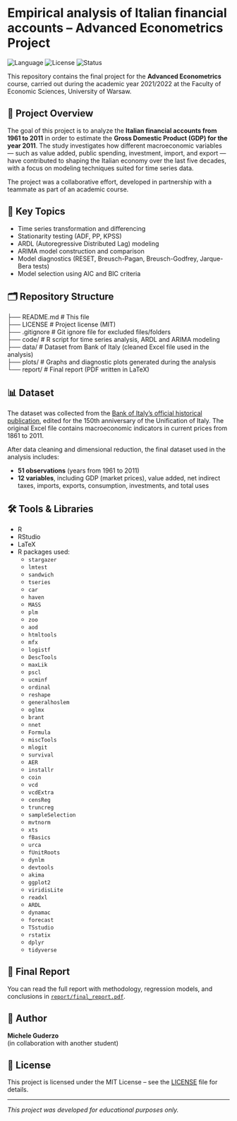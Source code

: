 # Empirical analysis of Italian financial accounts – Advanced Econometrics Project

![Language](https://img.shields.io/badge/code-R-blue?logo=r&logoColor=white)
![License](https://img.shields.io/badge/license-MIT-green?logo=open-source-initiative)
![Status](https://img.shields.io/badge/status-finished-success?style=flat&logo=github)

This repository contains the final project for the **Advanced Econometrics** course, carried out during the academic year 2021/2022 at the Faculty of Economic Sciences, University of Warsaw.

## 📌 Project Overview

The goal of this project is to analyze the **Italian financial accounts from 1961 to 2011** in order to estimate the **Gross Domestic Product (GDP) for the year 2011**. The study investigates how different macroeconomic variables — such as value added, public spending, investment, import, and export — have contributed to shaping the Italian economy over the last five decades, with a focus on modeling techniques suited for time series data.

The project was a collaborative effort, developed in partnership with a teammate as part of an academic course.

## 🧠 Key Topics

- Time series transformation and differencing  
- Stationarity testing (ADF, PP, KPSS)  
- ARDL (Autoregressive Distributed Lag) modeling  
- ARIMA model construction and comparison  
- Model diagnostics (RESET, Breusch-Pagan, Breusch-Godfrey, Jarque-Bera tests)  
- Model selection using AIC and BIC criteria  

## 🗂️ Repository Structure

├── README.md     # This file  
├── LICENSE       # Project license (MIT)  
├── .gitignore    # Git ignore file for excluded files/folders  
├── code/         # R script for time series analysis, ARDL and ARIMA modeling  
├── data/         # Dataset from Bank of Italy (cleaned Excel file used in the analysis)  
├── plots/        # Graphs and diagnostic plots generated during the analysis  
└── report/       # Final report (PDF written in LaTeX)

## 📊 Dataset

The dataset was collected from the [Bank of Italy’s official historical publication](https://www.bancaditalia.it/pubblicazioni/quaderni-storia/2011-0018/index.html?com.dotmarketing.htmlpage.language=1), edited for the 150th anniversary of the Unification of Italy. The original Excel file contains macroeconomic indicators in current prices from 1861 to 2011.

After data cleaning and dimensional reduction, the final dataset used in the analysis includes:

- **51 observations** (years from 1961 to 2011)  
- **12 variables**, including GDP (market prices), value added, net indirect taxes, imports, exports, consumption, investments, and total uses

## 🛠 Tools & Libraries

- R  
- RStudio  
- LaTeX  
- R packages used:  
  - `stargazer`  
  - `lmtest`  
  - `sandwich`  
  - `tseries`  
  - `car`  
  - `haven`  
  - `MASS`  
  - `plm`  
  - `zoo`  
  - `aod`  
  - `htmltools`  
  - `mfx`  
  - `logistf`  
  - `DescTools`  
  - `maxLik`  
  - `pscl`  
  - `ucminf`  
  - `ordinal`  
  - `reshape`  
  - `generalhoslem`  
  - `oglmx`  
  - `brant`  
  - `nnet`  
  - `Formula`  
  - `miscTools`  
  - `mlogit`  
  - `survival`  
  - `AER`  
  - `installr`  
  - `coin`  
  - `vcd`  
  - `vcdExtra`  
  - `censReg`  
  - `truncreg`  
  - `sampleSelection`  
  - `mvtnorm`  
  - `xts`  
  - `fBasics`  
  - `urca`  
  - `fUnitRoots`  
  - `dynlm`  
  - `devtools`  
  - `akima`  
  - `ggplot2`  
  - `viridisLite`  
  - `readxl`  
  - `ARDL`  
  - `dynamac`  
  - `forecast`  
  - `TSstudio`  
  - `rstatix`  
  - `dplyr`  
  - `tidyverse`  

## 📄 Final Report

You can read the full report with methodology, regression models, and conclusions in [`report/final_report.pdf`](report/final_report.pdf).

## 👤 Author

**Michele Guderzo**  
(in collaboration with another student)

## 📝 License

This project is licensed under the MIT License – see the [LICENSE](LICENSE) file for details.

---

*This project was developed for educational purposes only.*
